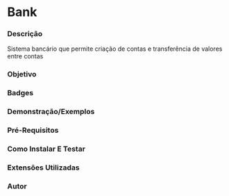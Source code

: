 # Bank

### Descrição
Sistema bancário que permite criação de contas e transferência de valores entre contas

### Objetivo


### Badges


### Demonstração/Exemplos


### Pré-Requisitos


### Como Instalar E Testar


### Extensões Utilizadas


### Autor



